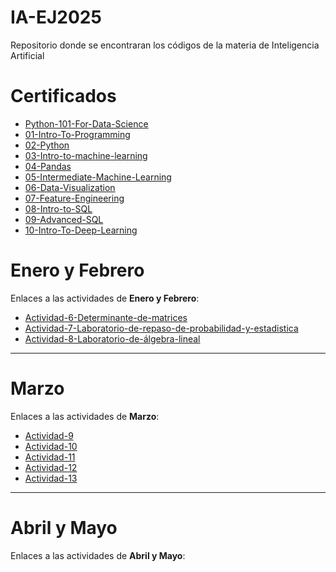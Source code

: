 # IA-EJ2025
Repositorio donde se encontraran los códigos de la materia de Inteligencia Artificial

# Certificados
- [Python-101-For-Data-Science](./Certificados/Python%20101%20for%20Data%20Science.pdf)
- [01-Intro-To-Programming](./Certificados/01-Intro_to_Programming.pdf)
- [02-Python](./Certificados/02-Python.pdf)
- [03-Intro-to-machine-learning](./Certificados/03-Intro_to_Machine_Learning.pdf)
- [04-Pandas](./Certificados/04-Pandas.pdf)
- [05-Intermediate-Machine-Learning](./Certificados/05-Intermediate_Machine_Learning.pdf)
- [06-Data-Visualization](./Certificados/06-Data_Visualization.pdf)
- [07-Feature-Engineering](./Certificados/07-Feature_Engineering.pdf)
- [08-Intro-to-SQL](./Certificados/08-Intro_to_SQL.pdf)
- [09-Advanced-SQL](./Certificados/09-Advanced_SQL.pdf)
- [10-Intro-To-Deep-Learning](./Certificados/10-Intro_to_Deep_Learning.pdf)


# Enero y Febrero
Enlaces a las actividades de **Enero y Febrero**:

- [Actividad-6-Determinante-de-matrices](./Actividades/Actividad6_Determinantes_de_Matrices.pdf)
- [Actividad-7-Laboratorio-de-repaso-de-probabilidad-y-estadistica](./Actividades/Act%207%20Laboratorio%20de%20Repaso%20de%20Probabilidad%20y%20Estadística.pdf)
- [Actividad-8-Laboratorio-de-álgebra-lineal](./Actividades/Act_8__Laboratorio_de_Álgebra_Lineal.pdf)



---

# Marzo
Enlaces a las actividades de **Marzo**:

- [Actividad-9](./Actividades/Actividad_10/Actividad_10_Reporte.pdf)
- [Actividad-10](./Actividades/Actividad_10/Actividad_10_Reporte.pdf)
- [Actividad-11](./Actividades/Actividad_11/Actividad_11_Reporte.pdf)
- [Actividad-12](./Actividades/Actividad_12/Actividad_12.pdf)
- [Actividad-13](./Actividades/Actividad_13/Actividad_13.pdf)


---

# Abril y Mayo
Enlaces a las actividades de **Abril y Mayo**: